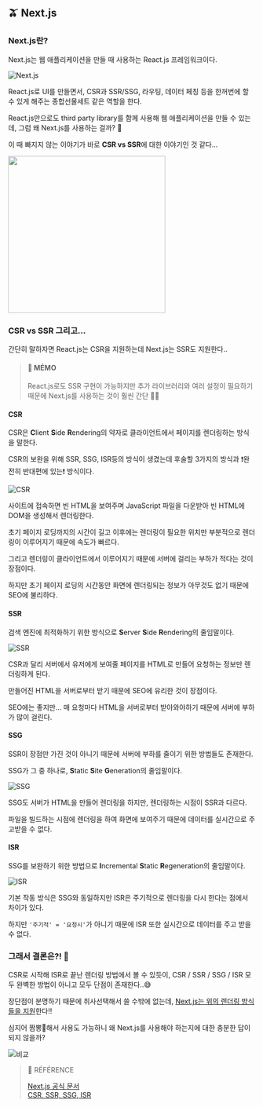 ## 🫒 Next.js

### Next.js란?

Next.js는 웹 애플리케이션을 만들 때 사용하는 React.js 프레임워크이다.

![Next.js](https://img1.daumcdn.net/thumb/R1280x0/?scode=mtistory2&fname=https%3A%2F%2Fblog.kakaocdn.net%2Fdn%2FbXLsSG%2Fbtr8KKnX7fM%2FHV3HNPmtK9mdJPFCB2Crzk%2Fimg.png)

React.js로 UI를 만들면서, CSR과 SSR/SSG, 라우팅, 데이터 페칭 등을 한꺼번에 할 수 있게 해주는 종합선물세트 같은 역할을 한다.

React.js만으로도 third party library를 함께 사용해 웹 애플리케이션을 만들 수 있는데, 그럼 왜 Next.js를 사용하는 걸까? 🧐

이 때 빠지지 않는 이야기가 바로 **CSR vs SSR**에 대한 이야기인 것 같다...

<img src="https://img1.daumcdn.net/thumb/R1280x0/?scode=mtistory2&fname=https%3A%2F%2Fblog.kakaocdn.net%2Fdn%2Fqq4o4%2Fbtr8LOpUROE%2FhuEKAvDOGxWpQIzJatpw01%2Fimg.jpg" width="320" />

### CSR vs SSR 그리고...

간단히 말하자면 React.js는 CSR을 지원하는데 Next.js는 SSR도 지원한다..

> #### 🍒 MÉMO
> React.js로도 SSR 구현이 가능하지만 추가 라이브러리와 여러 설정이 필요하기 때문에 Next.js를 사용하는 것이 훨씬 간단 👍🏻

#### **CSR**

CSR은 **C**lient **S**ide **R**endering의 약자로 클라이언트에서 페이지를 렌더링하는 방식을 말한다.

CSR의 보완을 위해 SSR, SSG, ISR등의 방식이 생겼는데 후술할 3가지의 방식과 ❗️완전히 반대편에 있는❗️ 방식이다.

![CSR](https://img1.daumcdn.net/thumb/R1280x0/?scode=mtistory2&fname=https%3A%2F%2Fblog.kakaocdn.net%2Fdn%2F0XBl6%2Fbtr8LhTsIBU%2FAtEjSXvjvkpN8HOKDa3d41%2Fimg.jpg)

사이트에 접속하면 빈 HTML을 보여주며 JavaScript 파일을 다운받아 빈 HTML에 DOM을 생성해서 렌더링한다.

초기 페이지 로딩까지의 시간이 길고 이후에는 렌더링이 필요한 위치만 부분적으로 렌더링이 이루어지기 때문에 속도가 빠르다.

그리고 렌더링이 클라이언트에서 이루어지기 때문에 서버에 걸리는 부하가 적다는 것이 장점이다.

하지만 초기 페이지 로딩의 시간동안 화면에 렌더링되는 정보가 아무것도 없기 때문에 SEO에 불리하다.

#### **SSR**

검색 엔진에 최적화하기 위한 방식으로 **S**erver **S**ide **R**endering의 줄임말이다.

![SSR](https://img1.daumcdn.net/thumb/R1280x0/?scode=mtistory2&fname=https%3A%2F%2Fblog.kakaocdn.net%2Fdn%2FbQVCOI%2Fbtr8NcYfgo2%2FhR2T9gYwegGilR78WAzrM1%2Fimg.jpg)

CSR과 달리 서버에서 유저에게 보여줄 페이지를 HTML로 만들어 요청하는 정보만 렌더링하게 된다.

만들어진 HTML을 서버로부터 받기 때문에 SEO에 유리한 것이 장점이다.

SEO에는 좋지만... 매 요청마다 HTML을 서버로부터 받아와야하기 때문에 서버에 부하가 많이 걸린다.

#### **SSG**

SSR이 장점만 가진 것이 아니기 때문에 서버에 부하를 줄이기 위한 방법들도 존재한다.

SSG가 그 중 하나로, **S**tatic **S**ite **G**eneration의 줄임말이다.

![SSG](https://img1.daumcdn.net/thumb/R1280x0/?scode=mtistory2&fname=https%3A%2F%2Fblog.kakaocdn.net%2Fdn%2FsmQvP%2Fbtr8LOp38In%2F9IhsrOtmK0PgE8IK9VQBDK%2Fimg.jpg)

SSG도 서버가 HTML을 만들어 렌더링을 하지만, 렌더링하는 시점이 SSR과 다르다.

파일을 빌드하는 시점에 렌더링을 하여 화면에 보여주기 때문에 데이터를 실시간으로 주고받을 수 없다.

#### **ISR**

SSG를 보완하기 위한 방법으로 **I**ncremental **S**tatic **R**egeneration의 줄임말이다.

![ISR](https://img1.daumcdn.net/thumb/R1280x0/?scode=mtistory2&fname=https%3A%2F%2Fblog.kakaocdn.net%2Fdn%2FbvRM7u%2Fbtr8KI4VwYF%2F1KoljpkkaCW8AbxP84c9uk%2Fimg.jpg)

기본 작동 방식은 SSG와 동일하지만 ISR은 주기적으로 렌더링을 다시 한다는 점에서 차이가 있다.

하지만 `'주기적' = '요청시'`가 아니기 때문에 ISR 또한 실시간으로 데이터를 주고 받을 수 없다.

### 그래서 결론은?! 🤔

CSR로 시작해 ISR로 끝난 렌더링 방법에서 볼 수 있듯이, CSR / SSR / SSG / ISR 모두 완벽한 방법이 아니고 모두 단점이 존재한다..😅

장단점이 분명하기 때문에 취사선택해서 쓸 수밖에 없는데, [Next.js는 위의 렌더링 방식들을 지원](https://nextjs.org/learn/foundations/how-nextjs-works/rendering "Next.js 공식 문서 - 렌더링")한다!!

심지어 짬뽕🍜해서 사용도 가능하니 왜 Next.js를 사용해야 하는지에 대한 충분한 답이 되지 않을까?

![비교](https://img1.daumcdn.net/thumb/R1280x0/?scode=mtistory2&fname=https%3A%2F%2Fblog.kakaocdn.net%2Fdn%2Fch14Xg%2Fbtr8LLz4lyK%2FudB0opqO3ogAFWKgikKyK0%2Fimg.png)

> 🐰 RÉFÉRENCE
> 
> [Next.js 공식 문서](https://nextjs.org/learn/foundations/about-nextjs/what-is-nextjs "Next.js 공식 문서")  
> [CSR, SSR, SSG, ISR](https://dev.to/pahanperera/visual-explanation-and-comparison-of-csr-ssr-ssg-and-isr-34ea "CSR, SSR, SSG, ISR")
